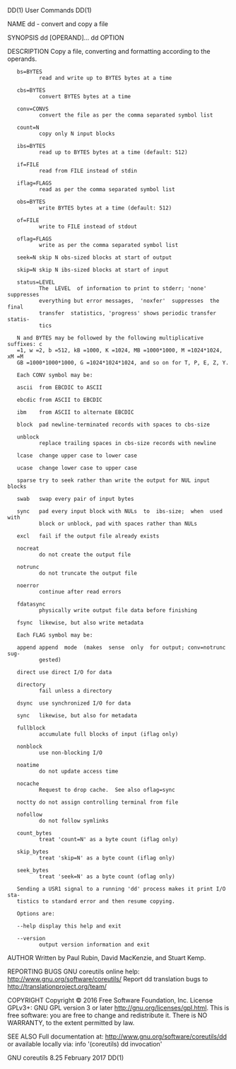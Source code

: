 DD(1)                            User Commands                           DD(1)

NAME
       dd - convert and copy a file

SYNOPSIS
       dd [OPERAND]...
       dd OPTION

DESCRIPTION
       Copy a file, converting and formatting according to the operands.

       bs=BYTES
              read and write up to BYTES bytes at a time

       cbs=BYTES
              convert BYTES bytes at a time

       conv=CONVS
              convert the file as per the comma separated symbol list

       count=N
              copy only N input blocks

       ibs=BYTES
              read up to BYTES bytes at a time (default: 512)

       if=FILE
              read from FILE instead of stdin

       iflag=FLAGS
              read as per the comma separated symbol list

       obs=BYTES
              write BYTES bytes at a time (default: 512)

       of=FILE
              write to FILE instead of stdout

       oflag=FLAGS
              write as per the comma separated symbol list

       seek=N skip N obs-sized blocks at start of output

       skip=N skip N ibs-sized blocks at start of input

       status=LEVEL
              The  LEVEL  of information to print to stderr; 'none' suppresses
              everything but error messages,  'noxfer'  suppresses  the  final
              transfer  statistics, 'progress' shows periodic transfer statis‐
              tics

       N and BYTES may be followed by the following multiplicative suffixes: c
       =1, w =2, b =512, kB =1000, K =1024, MB =1000*1000, M =1024*1024, xM =M
       GB =1000*1000*1000, G =1024*1024*1024, and so on for T, P, E, Z, Y.

       Each CONV symbol may be:

       ascii  from EBCDIC to ASCII

       ebcdic from ASCII to EBCDIC

       ibm    from ASCII to alternate EBCDIC

       block  pad newline-terminated records with spaces to cbs-size

       unblock
              replace trailing spaces in cbs-size records with newline

       lcase  change upper case to lower case

       ucase  change lower case to upper case

       sparse try to seek rather than write the output for NUL input blocks

       swab   swap every pair of input bytes

       sync   pad every input block with NULs  to  ibs-size;  when  used  with
              block or unblock, pad with spaces rather than NULs

       excl   fail if the output file already exists

       nocreat
              do not create the output file

       notrunc
              do not truncate the output file

       noerror
              continue after read errors

       fdatasync
              physically write output file data before finishing

       fsync  likewise, but also write metadata

       Each FLAG symbol may be:

       append append  mode  (makes  sense  only  for output; conv=notrunc sug‐
              gested)

       direct use direct I/O for data

       directory
              fail unless a directory

       dsync  use synchronized I/O for data

       sync   likewise, but also for metadata

       fullblock
              accumulate full blocks of input (iflag only)

       nonblock
              use non-blocking I/O

       noatime
              do not update access time

       nocache
              Request to drop cache.  See also oflag=sync

       noctty do not assign controlling terminal from file

       nofollow
              do not follow symlinks

       count_bytes
              treat 'count=N' as a byte count (iflag only)

       skip_bytes
              treat 'skip=N' as a byte count (iflag only)

       seek_bytes
              treat 'seek=N' as a byte count (oflag only)

       Sending a USR1 signal to a running 'dd' process makes it print I/O sta‐
       tistics to standard error and then resume copying.

       Options are:

       --help display this help and exit

       --version
              output version information and exit

AUTHOR
       Written by Paul Rubin, David MacKenzie, and Stuart Kemp.

REPORTING BUGS
       GNU coreutils online help: <http://www.gnu.org/software/coreutils/>
       Report dd translation bugs to <http://translationproject.org/team/>

COPYRIGHT
       Copyright  ©  2016  Free Software Foundation, Inc.  License GPLv3+: GNU
       GPL version 3 or later <http://gnu.org/licenses/gpl.html>.
       This is free software: you are free  to  change  and  redistribute  it.
       There is NO WARRANTY, to the extent permitted by law.

SEE ALSO
       Full documentation at: <http://www.gnu.org/software/coreutils/dd>
       or available locally via: info '(coreutils) dd invocation'

GNU coreutils 8.25               February 2017                           DD(1)
